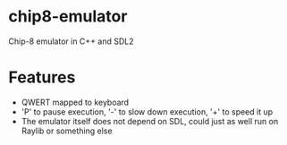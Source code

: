 # chip8-emulator
Chip-8 emulator in C++ and SDL2

# Features
- QWERT mapped to keyboard
- 'P' to pause execution, '-' to slow down execution, '+' to speed it up
- The emulator itself does not depend on SDL, could just as well run on Raylib or something else
